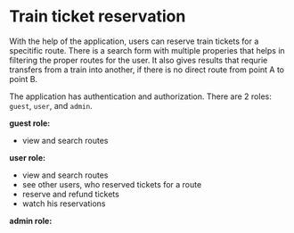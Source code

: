 # Train ticket reservation
With the help of the application, users can reserve train tickets for a specitific route. There is a search form with multiple properies that helps in filtering the proper routes for the user. It also gives results that requrie transfers from a train into another, if there is no direct route from point A to point B.

The application has authentication and authorization. There are 2 roles: `guest`, `user`, and `admin`.

**guest role:**  
  - view and search routes

**user role:** 
  - view and search routes
  - see other users, who reserved tickets for a route
  - reserve and refund tickets 
  - watch his reservations
               
**admin role:**
     

